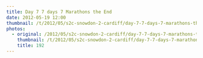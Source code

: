 ```yaml
---
title: Day 7 7 days 7 Marathons the End
date: 2012-05-19 12:00
thumbnail: /t/2012/05/s2c-snowdon-2-cardiff/day-7-7-days-7-marathons-the-end/192.jpg
photos:
  - original: /2012/05/s2c-snowdon-2-cardiff/day-7-7-days-7-marathons-the-end/192.jpg
    thumbnail: /t/2012/05/s2c-snowdon-2-cardiff/day-7-7-days-7-marathons-the-end/192.jpg
    title: 192
---
```

